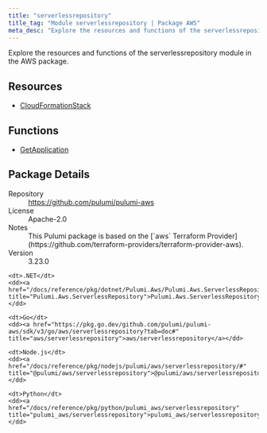 ```yaml
---
title: "serverlessrepository"
title_tag: "Module serverlessrepository | Package AWS"
meta_desc: "Explore the resources and functions of the serverlessrepository module in the AWS package."
---
```


<!-- WARNING: this file was generated by Pulumi Docs Generator. -->
<!-- Do not edit by hand unless you're certain you know what you are doing! -->

Explore the resources and functions of the serverlessrepository module in the AWS package.

<h2 id="resources">Resources</h2>
<ul class="api">
    <li><a href="cloudformationstack" title="CloudFormationStack"><span class="symbol resource"></span>CloudFormationStack</a></li>
</ul>

<h2 id="functions">Functions</h2>
<ul class="api">
    <li><a href="getapplication" title="GetApplication"><span class="symbol function"></span>GetApplication</a></li>
</ul>

<h2 id="package-details">Package Details</h2>
<dl class="package-details">
	<dt>Repository</dt>
	<dd><a href="https://github.com/pulumi/pulumi-aws">https://github.com/pulumi/pulumi-aws</a></dd>
	<dt>License</dt>
	<dd>Apache-2.0</dd>
	<dt>Notes</dt>
	<dd>This Pulumi package is based on the [`aws` Terraform Provider](https://github.com/terraform-providers/terraform-provider-aws).</dd>
	<dt>Version</dt>
	<dd>3.23.0</dd>
</dl>



<dl class="tabular">

    <dt>.NET</dt>
    <dd><a href="/docs/reference/pkg/dotnet/Pulumi.Aws/Pulumi.Aws.ServerlessRepository.html" title="Pulumi.Aws.ServerlessRepository">Pulumi.Aws.ServerlessRepository</a></dd>

    <dt>Go</dt>
    <dd><a href="https://pkg.go.dev/github.com/pulumi/pulumi-aws/sdk/v3/go/aws/serverlessrepository?tab=doc#" title="aws/serverlessrepository">aws/serverlessrepository</a></dd>

    <dt>Node.js</dt>
    <dd><a href="/docs/reference/pkg/nodejs/pulumi/aws/serverlessrepository/#" title="@pulumi/aws/serverlessrepository">@pulumi/aws/serverlessrepository</a></dd>

    <dt>Python</dt>
    <dd><a href="/docs/reference/pkg/python/pulumi_aws/serverlessrepository" title="pulumi_aws/serverlessrepository">pulumi_aws/serverlessrepository</a></dd>

</dl>

